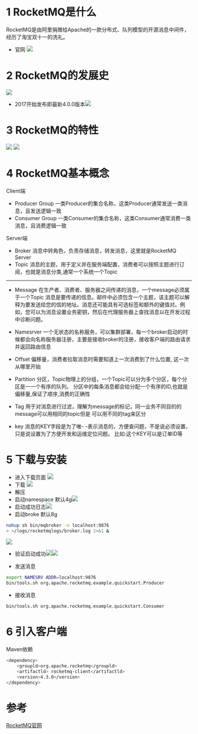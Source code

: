 # 1 RocketMQ是什么
RocketMQ是由阿里捐赠给Apache的一款分布式、队列模型的开源消息中间件，经历了淘宝双十一的洗礼。

- 官网
![](https://img-blog.csdnimg.cn/20191024132120332.png?x-oss-process=image/watermark,type_ZmFuZ3poZW5naGVpdGk,shadow_10,text_aHR0cHM6Ly9ibG9nLmNzZG4ubmV0L3FxXzMzNTg5NTEw,size_1,color_FFFFFF,t_70)

# 2 RocketMQ的发展史
![](https://img-blog.csdnimg.cn/20191024131500529.png?x-oss-process=image/watermark,type_ZmFuZ3poZW5naGVpdGk,shadow_10,text_aHR0cHM6Ly9ibG9nLmNzZG4ubmV0L3FxXzMzNTg5NTEw,size_1,color_FFFFFF,t_70)

- 2017开始发布即最新4.0.0版本![](https://img-blog.csdnimg.cn/20191024131837417.png?x-oss-process=image/watermark,type_ZmFuZ3poZW5naGVpdGk,shadow_10,text_aHR0cHM6Ly9ibG9nLmNzZG4ubmV0L3FxXzMzNTg5NTEw,size_16,color_FFFFFF,t_70)
# 3  RocketMQ的特性
![](https://img-blog.csdnimg.cn/20191024131953983.png?x-oss-process=image/watermark,type_ZmFuZ3poZW5naGVpdGk,shadow_10,text_aHR0cHM6Ly9ibG9nLmNzZG4ubmV0L3FxXzMzNTg5NTEw,size_1,color_FFFFFF,t_70)
![](https://img-blog.csdnimg.cn/2019102413215576.png?x-oss-process=image/watermark,type_ZmFuZ3poZW5naGVpdGk,shadow_10,text_aHR0cHM6Ly9ibG9nLmNzZG4ubmV0L3FxXzMzNTg5NTEw,size_1,color_FFFFFF,t_70)

# 4 RocketMQ基本概念
Client端
- Producer Group
一类Producer的集合名称，这类Producer通常发送一类消息，且发送逻辑一致
- Consumer Group
一类Consumer的集合名称，这类Consumer通常消费一类消息，且消费逻辑一致

Server端
- Broker
消息中转角色，负责存储消息，转发消息，这里就是RocketMQ Server
- Topic
消息的主题，用于定义并在服务端配置，消费者可以按照主题进行订阅，也就是消息分类,通常一个系统一个Topic

--------------------------------

- Message
在生产者、消费者、服务器之间传递的消息，一个message必须属于一个Topic
消息是要传递的信息。邮件中必须包含一个主题，该主题可以解释为要发送给您的信的地址。消息还可能具有可选标签和额外的键值对。例如，您可以为消息设置业务密钥，然后在代理服务器上查找消息以在开发过程中诊断问题。

- Namesrver
一个无状态的名称服务，可以集群部署，每一个broker启动的时候都会向名称服务器注册，主要是接收broker的注册，接收客户端的路由请求并返回路由信息
- Offset
偏移量，消费者拉取消息时需要知道上一次消费到了什么位置, 这一次从哪里开始
- Partition
分区，Topic物理上的分组，一个Topic可以分为多个分区，每个分区是一一个有序的队列。
分区中的每条消息都会给分配一个有序的ID,也就是偏移量,保证了顺序,消费的正确性

- Tag
用于对消息进行过滤，理解为message的标记，同一业务不同目的的message可以用相同的topic但是
可以用不同的tag来区分
- key
消息的KEY字段是为了唯- -表示消息的，方便查问题，不是说必须设置，只是说设置为了方便开发和运维定位问题。
比如:这个KEY可以是订单ID等

# 5 下载与安装
- 进入下载页面 ![](https://img-blog.csdnimg.cn/20191024233641247.png?x-oss-process=image/watermark,type_ZmFuZ3poZW5naGVpdGk,shadow_10,text_aHR0cHM6Ly9ibG9nLmNzZG4ubmV0L3FxXzMzNTg5NTEw,size_16,color_FFFFFF,t_70)
- 下载
![](https://img-blog.csdnimg.cn/20191024233733483.png?x-oss-process=image/watermark,type_ZmFuZ3poZW5naGVpdGk,shadow_10,text_aHR0cHM6Ly9ibG9nLmNzZG4ubmV0L3FxXzMzNTg5NTEw,size_16,color_FFFFFF,t_70)
- 解压
- 启动namespace  默认4g![](https://img-blog.csdnimg.cn/2019102423483883.png?x-oss-process=image/watermark,type_ZmFuZ3poZW5naGVpdGk,shadow_10,text_aHR0cHM6Ly9ibG9nLmNzZG4ubmV0L3FxXzMzNTg5NTEw,size_1,color_FFFFFF,t_70)
- 启动成功日志![](https://img-blog.csdnimg.cn/20191206001814128.png)
- 启动broke 默认8g
```bash
nohup sh bin/mqbroker -n localhost:9876 
> ~/logs/rocketmqlogs/broker.log 2>&1 &
```
![](https://img-blog.csdnimg.cn/20191206003703263.png?x-oss-process=image/watermark,type_ZmFuZ3poZW5naGVpdGk,shadow_10,text_aHR0cHM6Ly9qYXZhZWRnZS5ibG9nLmNzZG4ubmV0,size_1,color_FFFFFF,t_70)
- 验证启动成功![](https://img-blog.csdnimg.cn/20191206003753507.png)![](https://img-blog.csdnimg.cn/20191024134451940.png?x-oss-process=image/watermark,type_ZmFuZ3poZW5naGVpdGk,shadow_10,text_aHR0cHM6Ly9ibG9nLmNzZG4ubmV0L3FxXzMzNTg5NTEw,size_16,color_FFFFFF,t_70)

- 发送消息

```bash
export NAMESRV ADDR=localhost:9876
bin/tools.sh org.apache.rocketmq.example.quickstart.Producer
```
- 接收消息

```bash
bin/tools.sh org.apache.rocketmq.example.quickstart.Consumer
```
# 6 引入客户端
Maven依赖

```bash
<dependency>
	<groupld>org.apache.rocketmq</groupld>
	<artifactld> rocketmq-client</artifactld>
	<version>4.3.0</version>
</dependency>
```

# 参考
[RocketMQ官网](https://rocketmq.apache.org/docs/core-concept/)

